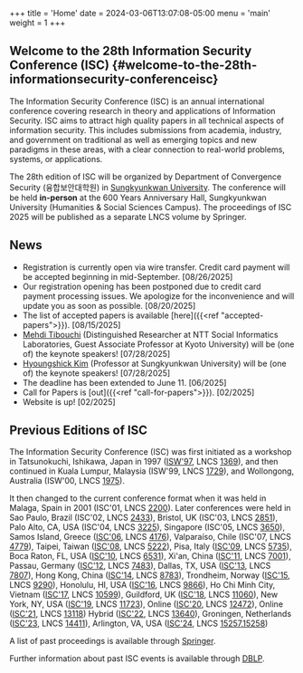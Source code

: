 +++
title = 'Home'
date = 2024-03-06T13:07:08-05:00
menu = 'main'
weight = 1
+++

## Welcome to the 28th Information Security Conference (ISC) {#welcome-to-the-28th-informationsecurity-conferenceisc}

The Information Security Conference (ISC) is an annual international
conference covering research in theory and applications of Information
Security. ISC aims to attract high quality papers in all technical
aspects of information security. This includes submissions from
academia, industry, and government on traditional as well as emerging
topics and new paradigms in these areas, with a clear connection to
real-world problems, systems, or applications.

The 28th edition of ISC will be organized by Department of Convergence Security (융합보안대학원) in [Sungkyunkwan University](https://www.skku.edu/eng/).
The conference will
be held **in-person** at the 600 Years Anniversary Hall, Sungkyunkwan University (Humanities & Social Sciences Campus).
The proceedings of ISC 2025 will be published as
a separate LNCS volume by Springer.

## News

-   Registration is currently open via wire transfer. Credit card payment will be accepted beginning in mid-September. \[08/26/2025\]
-   Our registration opening has been postponed due to credit card payment processing issues. We apologize for the inconvenience and will update you as soon as possible. \[08/20/2025\]
-   The list of accepted papers is available [here]({{<ref "accepted-papers">}}). \[08/15/2025\]
-   [Mehdi Tibouchi](https://www.normalesup.org/~tibouchi/) (Distinguished Researcher at NTT Social Informatics Laboratories, Guest Associate Professor at Kyoto University) will be (one of) the keynote speakers! \[07/28/2025\]
-   [Hyoungshick Kim](https://seclab.skku.edu/people/hyoungshick-kim/) (Professor at Sungkyunkwan University) will be (one of) the keynote speakers! \[07/28/2025\]
-   The deadline has been extended to June 11. \[06/2025\]
-   Call for Papers is [out]({{<ref "call-for-papers">}}). \[02/2025\]
-   Website is up! \[02/2025\]

## Previous Editions of ISC

The Information Security Conference (ISC) was first initiated as a
workshop in Tatsunokuchi, Ishikawa, Japan in 1997
([ISW'97](http://www.jaist.ac.jp/is/labs/okamoto-uematsu-lab/ISW97/pprogram.html),
LNCS [1369](https://link.springer.com/book/10.1007/BFb0030404)), and
then continued in Kuala Lumpur, Malaysia (ISW'99, LNCS
[1729](https://link.springer.com/book/10.1007/3-540-47790-X)), and
Wollongong, Australia (ISW'00, LNCS
[1975](https://link.springer.com/book/10.1007/3-540-44456-4)).

It then changed to the current conference format when it was held in
Malaga, Spain in 2001 (ISC'01, LNCS
[2200](https://link.springer.com/book/10.1007/3-540-45439-X)). Later
conferences were held in Sao Paulo, Brazil (ISC'02, LNCS
[2433](https://link.springer.com/book/10.1007/3-540-45811-5)), Bristol,
UK (ISC'03, LNCS [2851](https://link.springer.com/book/10.1007/b13828)),
Palo Alto, CA, USA (ISC'04, LNCS
[3225](https://link.springer.com/book/10.1007/b100936)), Singapore
(ISC'05, LNCS [3650](https://link.springer.com/book/10.1007/11556992)),
Samos Island, Greece
([ISC'06](http://www.icsd.aegean.gr/ISC06/s_index.htm), LNCS
[4176](https://link.springer.com/book/10.1007/11836810)), Valparaíso,
Chile (ISC'07, LNCS
[4779](https://link.springer.com/book/10.1007/978-3-540-75496-1)),
Taipei, Taiwan ([ISC'08](http://isc08.twisc.org/), LNCS
[5222](https://link.springer.com/book/10.1007/978-3-540-85886-7)), Pisa,
Italy ([ISC'09](http://isc09.dti.unimi.it/), LNCS
[5735](https://link.springer.com/book/10.1007/978-3-642-04474-8)), Boca
Raton, FL, USA ([ISC'10](http://math.fau.edu/~isc2010), LNCS
[6531](https://link.springer.com/book/10.1007/978-3-642-18178-8)),
Xi'an, China ([ISC'11](http://ste.xidian.edu.cn/isc2011), LNCS
[7001](https://link.springer.com/book/10.1007/978-3-642-24861-0)),
Passau, Germany ([ISC'12](http://web.sec.uni-passau.de/isc2012), LNCS
[7483](https://link.springer.com/book/10.1007/978-3-642-33383-5)),
Dallas, TX, USA ([ISC'13](http://isc.utdallas.edu/), LNCS
[7807](http://www.springerlink.com/openurl.asp?genre=issue&issn=0302-9743&volume=7807)),
Hong Kong, China ([ISC'14](http://isc14.ie.cuhk.edu.hk/), LNCS
[8783](https://link.springer.com/book/10.1007/978-3-319-13257-0)),
Trondheim, Norway ([ISC'15](http://isc2015.item.ntnu.no/index.php), LNCS
[9290](https://link.springer.com/book/10.1007/978-3-319-23318-5)),
Honolulu, HI, USA ([ISC'16](https://manoa.hawaii.edu/isc2016/cfp.html),
LNCS [9866](https://link.springer.com/book/10.1007/978-3-319-45871-7)),
Ho Chi Minh City, Vietnam
([ISC'17](https://isc2017.vgu.edu.vn/index.html), LNCS
[10599](https://link.springer.com/book/10.1007/978-3-319-69659-1)),
Guildford, UK ([ISC'18](http://isc2018.sccs.surrey.ac.uk/), LNCS
[11060](https://link.springer.com/book/10.1007/978-3-319-99136-8)), New
York, NY, USA ([ISC'19](https://isc2019.cs.stonybrook.edu/), LNCS
[11723](https://link.springer.com/book/10.1007/978-3-030-30215-3)),
Online ([ISC'20](https://isc2020.petra.ac.id/), LNCS
[12472](https://link.springer.com/book/10.1007/978-3-030-62974-8)),
Online ([ISC'21](https://isc2021.petra.ac.id/), LNCS
[13118](https://link.springer.com/book/10.1007/978-3-030-91356-4))
Hybrid ([ISC'22](https://isc2022.petra.ac.id/), LNCS
[13640](https://link.springer.com/book/10.1007/978-3-031-22390-7)),
Groningen, Netherlands ([ISC'23](https://isc23.cs.rug.nl/docs/home/), LNCS
[14411](https://link.springer.com/book/10.1007/978-3-031-49187-0)),
Arlington, VA, USA ([ISC'24](https://isc24.cs.gmu.edu/), LNCS
[15257](https://link.springer.com/book/10.1007/978-3-031-75757-0),[15258](https://link.springer.com/book/10.1007/978-3-031-75764-8))

A list of past proceedings is available through
[Springer](https://link.springer.com/conference/isw).

Further information about past ISC events is available through
[DBLP](https://dblp.uni-trier.de/db/conf/isw/index.html).
